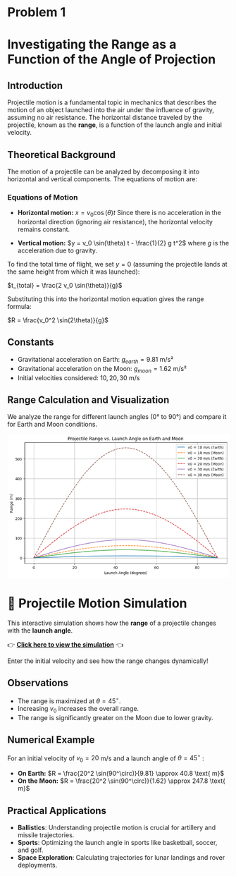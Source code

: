 # Problem 1

# Investigating the Range as a Function of the Angle of Projection

## Introduction

Projectile motion is a fundamental topic in mechanics that describes the motion of an object launched into the air under the influence of gravity, assuming no air resistance. The horizontal distance traveled by the projectile, known as the **range**, is a function of the launch angle and initial velocity.

## Theoretical Background

The motion of a projectile can be analyzed by decomposing it into horizontal and vertical components. The equations of motion are:

### Equations of Motion

- **Horizontal motion:**
  $x = v_0 \cos(\theta) t$
  Since there is no acceleration in the horizontal direction (ignoring air resistance), the horizontal velocity remains constant.

- **Vertical motion:**
  $y = v_0 \sin(\theta) t - \frac{1}{2} g t^2$
  where $g$ is the acceleration due to gravity.

To find the total time of flight, we set $y = 0$ (assuming the projectile lands at the same height from which it was launched):

$t_{total} = \frac{2 v_0 \sin(\theta)}{g}$

Substituting this into the horizontal motion equation gives the range formula:

$R = \frac{v_0^2 \sin(2\theta)}{g}$

## Constants

- Gravitational acceleration on Earth: $g_{earth} = 9.81$ m/s²
- Gravitational acceleration on the Moon: $g_{moon} = 1.62$ m/s²
- Initial velocities considered: $10, 20, 30$ m/s

## Range Calculation and Visualization

We analyze the range for different launch angles (0° to 90°) and compare it for Earth and Moon conditions.

![alt text](image-1.png)

# 🚀 Projectile Motion Simulation

This interactive simulation shows how the **range** of a projectile changes with the **launch angle**.

👉 **[Click here to view the simulation](simulation.html)** 👈

Enter the initial velocity and see how the range changes dynamically!


## Observations

- The range is maximized at $\theta = 45^\circ$.
- Increasing $v_0$ increases the overall range.
- The range is significantly greater on the Moon due to lower gravity.

## Numerical Example

For an initial velocity of $v_0 = 20$ m/s and a launch angle of $\theta = 45^\circ$ :

- **On Earth:**
  $R = \frac{20^2 \sin(90^\circ)}{9.81} \approx 40.8 \text{ m}$
- **On the Moon:**
  $R = \frac{20^2 \sin(90^\circ)}{1.62} \approx 247.8 \text{ m}$

## Practical Applications

- **Ballistics**: Understanding projectile motion is crucial for artillery and missile trajectories.
- **Sports**: Optimizing the launch angle in sports like basketball, soccer, and golf.
- **Space Exploration**: Calculating trajectories for lunar landings and rover deployments.
